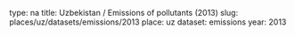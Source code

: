 type: na
title: Uzbekistan / Emissions of pollutants (2013)
slug: places/uz/datasets/emissions/2013
place: uz
dataset: emissions
year: 2013
